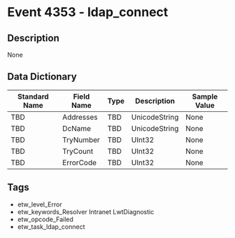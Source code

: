 # Event 4353 - ldap_connect

## Description
None

## Data Dictionary
|Standard Name|Field Name|Type|Description|Sample Value|
|---|---|---|---|---|
|TBD|Addresses|TBD|UnicodeString|None|None|
|TBD|DcName|TBD|UnicodeString|None|None|
|TBD|TryNumber|TBD|UInt32|None|None|
|TBD|TryCount|TBD|UInt32|None|None|
|TBD|ErrorCode|TBD|UInt32|None|None|

## Tags
* etw_level_Error
* etw_keywords_Resolver Intranet LwtDiagnostic
* etw_opcode_Failed
* etw_task_ldap_connect